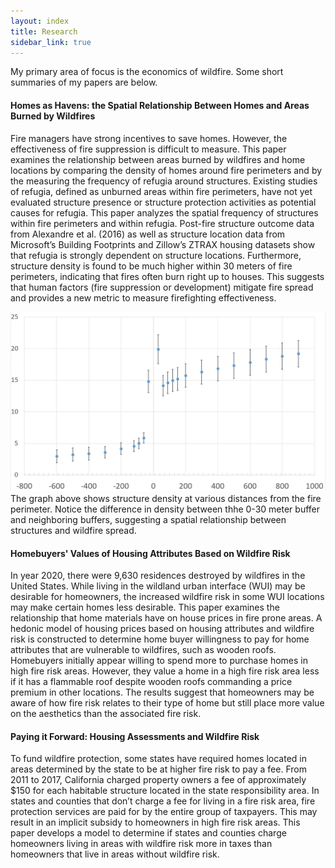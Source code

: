```yaml
---
layout: index
title: Research
sidebar_link: true
---
```


<p class="message">
  My primary area of focus is the economics of wildfire. Some short summaries of my papers are below.
</p>

<h4>Homes as Havens: the Spatial Relationship Between Homes and Areas Burned by Wildfires</h4>



Fire managers have strong incentives to save homes. However, the effectiveness of
fire suppression is difficult to measure. This paper examines the relationship between
areas burned by wildfires and home locations by comparing the density of homes around
fire perimeters and by the measuring the frequency of refugia around structures. Existing studies of refugia, defined as unburned areas within fire perimeters, have not yet
evaluated structure presence or structure protection activities as potential causes for
refugia. This paper analyzes the spatial frequency of structures within fire perimeters
and within refugia. Post-fire structure outcome data from Alexandre et al. (2016)
as well as structure location data from Microsoft’s Building Footprints and Zillow’s
ZTRAX housing datasets show that refugia is strongly dependent on structure locations. Furthermore, structure density is found to be much higher within 30 meters of fire perimeters, indicating that fires often burn right up to houses. This suggests that
human factors (fire suppression or development) mitigate fire spread and provides a new metric to measure firefighting effectiveness.

![Map of structure density by state](/assets/BufferOutput.png)
The graph above shows structure density at various distances from the fire perimeter. Notice the difference in density between thhe 0-30 meter buffer and neighboring buffers, suggesting a spatial relationship between structures and wildfire spread.  


<h4>Homebuyers' Values of Housing Attributes Based on Wildfire Risk</h4>

In year 2020, there were 9,630 residences destroyed by wildfires in the United States. While living in the wildland urban interface (WUI) may be desirable for homeowners, the increased wildfire risk in some WUI locations may make certain homes less desirable. This paper examines the relationship that home materials have on house prices in fire prone areas. A hedonic model of housing prices based on housing attributes and wildfire risk is constructed to determine home buyer willingness to pay for home attributes that are vulnerable to wildfires, such as wooden roofs. Homebuyers initially appear willing to spend more to purchase homes in high fire risk areas. However, they value a home in a high fire risk area less if it has a flammable roof despite wooden roofs commanding a price premium in other locations. The results suggest that homeowners may be aware of how fire risk relates to their type of home but still place more value on the aesthetics than the associated fire risk.

<h4>Paying it Forward: Housing Assessments and Wildfire Risk</h4>

To fund wildfire protection, some states have required homes located in areas determined by the state to be at higher fire risk to pay a fee. From 2011 to 2017, California charged property owners a fee of approximately $150 for each habitable structure located in the state
responsibility area. In states and counties that don’t charge a fee for living in a fire risk area, fire protection services are paid for by the entire group of taxpayers. This may result in an implicit subsidy to homeowners in high fire risk areas. This paper develops a model to
determine if states and counties charge homeowners living in areas with wildfire risk more in taxes than homeowners that live in areas without wildfire risk.



<!-- To make pages show up in the sidebar, add `sidebar_link: true` to the front
matter. -->
